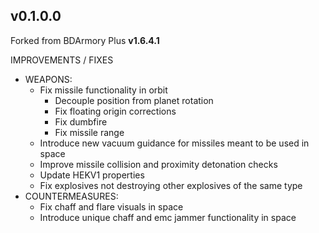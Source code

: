 ﻿## **v0.1.0.0**
Forked from BDArmory Plus **v1.6.4.1**

IMPROVEMENTS / FIXES
- WEAPONS:
  - Fix missile functionality in orbit
    - Decouple position from planet rotation
    - Fix floating origin corrections
    - Fix dumbfire
    - Fix missile range
  - Introduce new vacuum guidance for missiles meant to be used in space
  - Improve missile collision and proximity detonation checks
  - Update HEKV1 properties
  - Fix explosives not destroying other explosives of the same type
- COUNTERMEASURES:
  - Fix chaff and flare visuals in space
  - Introduce unique chaff and emc jammer functionality in space